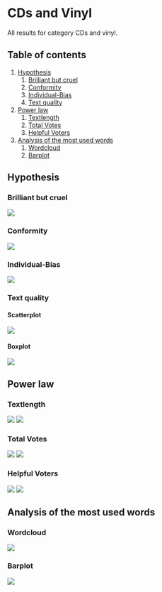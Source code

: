 # CDs and Vinyl

All results for category CDs and vinyl.

##  Table of contents

1. [Hypothesis](#hypothesis)
    1. [Brilliant but cruel](#brilliant-but-cruel)
    2. [Conformity](#conformity)
    3. [Individual-Bias](#individual-bias)
    4. [Text quality](#text-quality)
2. [Power law](#power-law)
    1. [Textlength](#textlength)
    2. [Total Votes](#total-votes)
    3. [Helpful Voters](#helpful-voters)
3. [Analysis of the most used words](#analysis-of-the-most-used-words)
    1. [Wordcloud](#wordcloud)    
    2. [Barplot](#barplot)

## Hypothesis

### Brilliant but cruel
![](./brilliantButCruelCDsVinyl.gif)

### Conformity
![](./conformityCDsVinyl.gif)

### Individual-Bias
![](./individualBiasCDsVinyl.gif)

### Text quality

#### Scatterplot
![](./scatterPlotWordCountCDsVinyl.gif)

#### Boxplot
![](./textQualityBoxPlotCDsVinyl.gif)


## Power law

### Textlength
![](./c_compareWordcountToOccurenceCDs_Vinyl.gif)
![](./c_powerlawWordcountCDs_Vinyl.gif)

### Total Votes
![](./b_compareVotersToOccurenceCDs_Vinyl.gif)
![](./b_powerlawVotersCDs_Vinyl.gif)

### Helpful Voters
![](./a_comparehelpfulVotersToOccurenceCDs_Vinyl.gif)
![](./a_powerlawHelpfulVotersCDs_Vinyl.gif)

## Analysis of the most used words

### Wordcloud
![](./)

### Barplot
![](./)


